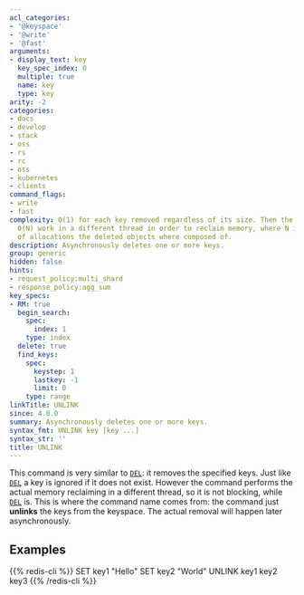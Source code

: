 ```yaml
---
acl_categories:
- '@keyspace'
- '@write'
- '@fast'
arguments:
- display_text: key
  key_spec_index: 0
  multiple: true
  name: key
  type: key
arity: -2
categories:
- docs
- develop
- stack
- oss
- rs
- rc
- oss
- kubernetes
- clients
command_flags:
- write
- fast
complexity: O(1) for each key removed regardless of its size. Then the command does
  O(N) work in a different thread in order to reclaim memory, where N is the number
  of allocations the deleted objects where composed of.
description: Asynchronously deletes one or more keys.
group: generic
hidden: false
hints:
- request_policy:multi_shard
- response_policy:agg_sum
key_specs:
- RM: true
  begin_search:
    spec:
      index: 1
    type: index
  delete: true
  find_keys:
    spec:
      keystep: 1
      lastkey: -1
      limit: 0
    type: range
linkTitle: UNLINK
since: 4.0.0
summary: Asynchronously deletes one or more keys.
syntax_fmt: UNLINK key [key ...]
syntax_str: ''
title: UNLINK
---
```

This command is very similar to [`DEL`](/commands/del): it removes the specified keys.
Just like [`DEL`](/commands/del) a key is ignored if it does not exist. However the command
performs the actual memory reclaiming in a different thread, so it is not
blocking, while [`DEL`](/commands/del) is. This is where the command name comes from: the
command just **unlinks** the keys from the keyspace. The actual removal
will happen later asynchronously.

## Examples

{{% redis-cli %}}
SET key1 "Hello"
SET key2 "World"
UNLINK key1 key2 key3
{{% /redis-cli %}}

